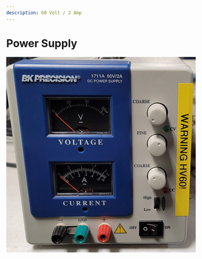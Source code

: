```yaml
---
description: 60 Volt / 2 Amp
---
```


# Power Supply

![BK Precision 1711A 60V 2A DC Power Supply](../.gitbook/assets/bk-precision-1711a-60v-2a-dc-power-supply.jpg)


